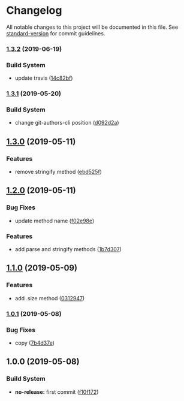 # Changelog

All notable changes to this project will be documented in this file. See [standard-version](https://github.com/conventional-changelog/standard-version) for commit guidelines.

### [1.3.2](https://github.com/Kikobeats/luminati-tunnel/compare/v1.3.1...v1.3.2) (2019-06-19)


### Build System

* update travis ([14c82bf](https://github.com/Kikobeats/luminati-tunnel/commit/14c82bf))



### [1.3.1](https://github.com/Kikobeats/luminati-tunnel/compare/v1.3.0...v1.3.1) (2019-05-20)


### Build System

* change git-authors-cli position ([d092d2a](https://github.com/Kikobeats/luminati-tunnel/commit/d092d2a))



## [1.3.0](https://github.com/Kikobeats/luminati-tunnel/compare/v1.2.0...v1.3.0) (2019-05-11)


### Features

* remove stringify method ([ebd525f](https://github.com/Kikobeats/luminati-tunnel/commit/ebd525f))



## [1.2.0](https://github.com/Kikobeats/luminati-tunnel/compare/v1.1.0...v1.2.0) (2019-05-11)


### Bug Fixes

* update method name ([f02e98e](https://github.com/Kikobeats/luminati-tunnel/commit/f02e98e))


### Features

* add parse and stringify methods ([1b7d307](https://github.com/Kikobeats/luminati-tunnel/commit/1b7d307))



## [1.1.0](https://github.com/Kikobeats/luminati-tunnel/compare/v1.0.1...v1.1.0) (2019-05-09)


### Features

* add .size method ([0312947](https://github.com/Kikobeats/luminati-tunnel/commit/0312947))



### [1.0.1](https://github.com/Kikobeats/luminati-tunnel/compare/v1.0.0...v1.0.1) (2019-05-08)


### Bug Fixes

* copy ([7b4d37e](https://github.com/Kikobeats/luminati-tunnel/commit/7b4d37e))



## 1.0.0 (2019-05-08)


### Build System

* **no-release:** first commit ([f10f172](https://github.com/Kikobeats/luminati-tunnel/commit/f10f172))
